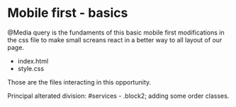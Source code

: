 # Mobile first - basics

@Media query is the fundaments of this basic mobile first modifications in the css file to make small screans react in a better way to all layout of our page.

- index.html
- style.css

Those are the files interacting in this opportunity.

Principal alterated division: #services - .block2; adding some order classes.